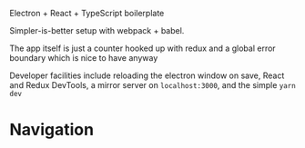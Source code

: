 Electron + React + TypeScript boilerplate

Simpler-is-better setup with webpack + babel.

The app itself is just a counter hooked up with redux and a global error boundary which is nice to have anyway

Developer facilities include reloading the electron window on save, React and Redux DevTools, a mirror server on `localhost:3000`, and the simple `yarn dev`

# Navigation
